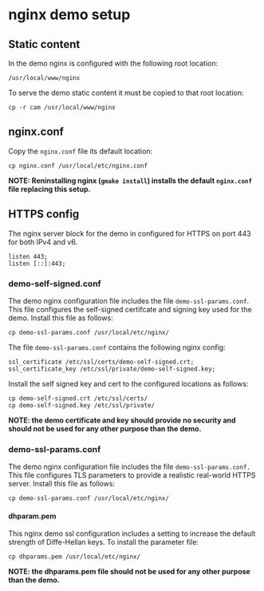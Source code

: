 # nginx demo setup

## Static content

In the demo nginx is configured with the following root location:

`/usr/local/www/nginx`

To serve the demo static content it must be copied to that root
location:

```
cp -r cam /usr/local/www/nginx
```

## nginx.conf

Copy the `nginx.conf` file its default location:

```
cp nginx.conf /usr/local/etc/nginx.conf
```

**NOTE: Reninstalling nginx (`gmake install`) installs the default `nginx.conf`
file replacing this setup.**

## HTTPS config

The nginx server block for the demo in configured for HTTPS
on port 443 for both IPv4 and v6.

```
listen 443;
listen [::]:443;
```

### demo-self-signed.conf

The demo nginx configuration file includes the file `demo-ssl-params.conf`.
This file configures the self-signed certifcate and signing key used for
the demo. Install this file as follows:

```
cp demo-ssl-params.conf /usr/local/etc/nginx/
```

The file `demo-ssl-params.conf` contains the following nginx config:

```
ssl_certificate /etc/ssl/certs/demo-self-signed.crt;
ssl_certificate_key /etc/ssl/private/demo-self-signed.key;
```

Install the self signed key and cert to the configured locations
as follows: 

```
cp demo-self-signed.crt /etc/ssl/certs/
cp demo-self-signed.key /etc/ssl/private/
```

**NOTE: the demo certificate and key should provide no security and should
not be used for any other purpose than the demo.**  

### demo-ssl-params.conf

The demo nginx configuration file includes the file `demo-ssl-params.conf.`
This file configures TLS parameters to provide a realistic real-world HTTPS
server. Install this file as follows: 

```
cp demo-ssl-params.conf /usr/local/etc/nginx/
```

#### dhparam.pem

This nginx demo ssl configuration includes a setting to increase the default
strength of Diffe-Hellan keys. To install the parameter file:

```
cp dhparams.pem /usr/local/etc/nginx/
```

**NOTE: the dhparams.pem file should not be used for any other purpose than
the demo.**  

